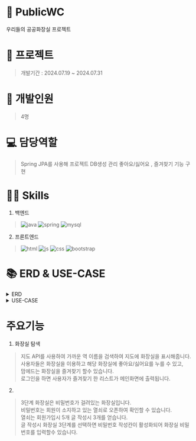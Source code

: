 # 🚽 PublicWC
우리들의 공공화장실 프로젝트

# 📝 프로젝트
> 개발기간 : 2024.07.19 ~ 2024.07.31

# 👥 개발인원
> 4명

# 💻 담당역할
> Spring JPA를 사용해 프로젝트 DB생성 관리 좋아요/싫어요 , 즐겨찾기 기능 구현

# 👩‍💻 Skills
1. 백엔드
>![java](https://img.shields.io/badge/Java-ED8B00?style=for-the-badge&logo=openjdk&logoColor=white)
![spring](https://img.shields.io/badge/Spring-6DB33F?style=for-the-badge&logo=spring&logoColor=white)
![mysql](https://img.shields.io/badge/MySQL-00000F?style=for-the-badge&logo=mysql&logoColor=white)

2. 프론트엔드
>![html](https://img.shields.io/badge/HTML5-E34F26?style=for-the-badge&logo=html5&logoColor=white)
![js](https://img.shields.io/badge/JavaScript-F7DF1E?style=for-the-badge&logo=JavaScript&logoColor=white)
![css](https://img.shields.io/badge/CSS3-1572B6?style=for-the-badge&logo=css3&logoColor=white)
![bootstrap](    https://img.shields.io/badge/Bootstrap-563D7C?style=for-the-badge&logo=bootstrap&logoColor=white)

# 📚 ERD & USE-CASE
<details>
<summary>ERD</summary>
<img src="wcERD.png" alt="ERD" />
</details>
<details>
<summary>USE-CASE</summary>
<img src="wcUSECASE.png" alt="USE-CASE" />
</details>

# 주요기능
1. 화장실 탐색
> 지도 API를 사용하여 가까운 역 이름을 검색하여 지도에 화장실을 표시해줍니다. <br>
사용자들은 화장실을 이용하고 해당 화장실에 좋아요/싫어요를 누를 수 있고, <br>
맘에드는 화장실을 즐겨찾기 할수 있습니다. <br>
로그인을 하면 사용자가 즐겨찾기 한 리스트가 메인화면에 출력됩니다.

2.
> 3단계 화장실은 비밀번호가 걸려있는 화장실입니다. <br>
비밀번호는 회원이 소지하고 있는 열쇠로 오픈하여 확인할 수 있습니다.<br>
열쇠는 회원가입시 5개 글 작성시 3개를 얻습니다. <br>
글 작성시 화장실 3단계를 선택하면 비밀번호 작성칸이 활성화되어 화장실 비밀번호를 입력할수 있습니다.
